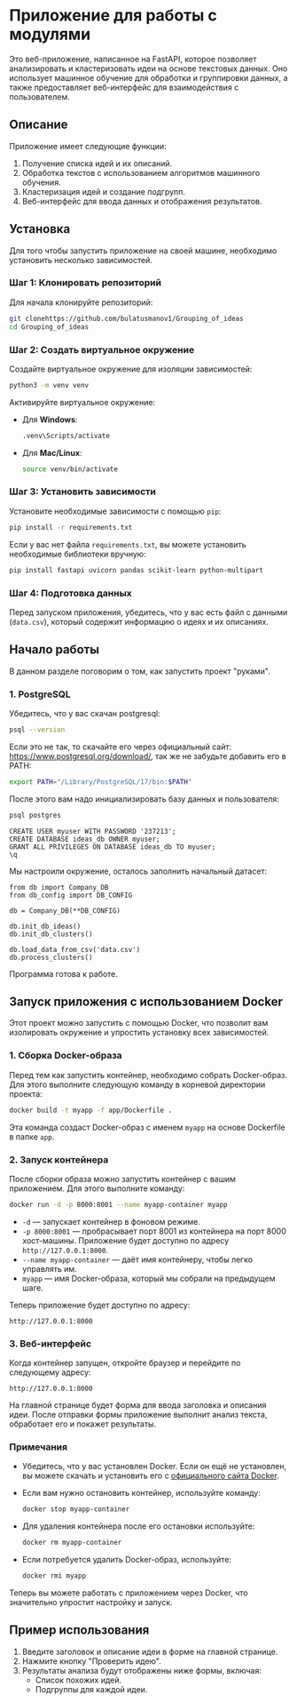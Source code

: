 
# Приложение для работы с модулями

Это веб-приложение, написанное на FastAPI, которое позволяет анализировать и кластеризовать идеи на основе текстовых данных. Оно использует машинное обучение для обработки и группировки данных, а также предоставляет веб-интерфейс для взаимодействия с пользователем.

## Описание

Приложение имеет следующие функции:
1. Получение списка идей и их описаний.
2. Обработка текстов с использованием алгоритмов машинного обучения.
3. Кластеризация идей и создание подгрупп.
4. Веб-интерфейс для ввода данных и отображения результатов.

## Установка

Для того чтобы запустить приложение на своей машине, необходимо установить несколько зависимостей.

### Шаг 1: Клонировать репозиторий

Для начала клонируйте репозиторий:

```bash
git clonehttps://github.com/bulatusmanov1/Grouping_of_ideas
cd Grouping_of_ideas
```

### Шаг 2: Создать виртуальное окружение

Создайте виртуальное окружение для изоляции зависимостей:

```bash
python3 -m venv venv
```

Активируйте виртуальное окружение:

- Для **Windows**:

    ```bash
    .venv\Scripts/activate
    ```

- Для **Mac/Linux**:

    ```bash
    source venv/bin/activate
    ```

### Шаг 3: Установить зависимости

Установите необходимые зависимости с помощью `pip`:

```bash
pip install -r requirements.txt
```

Если у вас нет файла `requirements.txt`, вы можете установить необходимые библиотеки вручную:

```bash
pip install fastapi uvicorn pandas scikit-learn python-multipart
```

### Шаг 4: Подготовка данных

Перед запуском приложения, убедитесь, что у вас есть файл с данными (`data.csv`), который содержит информацию о идеях и их описаниях.

## Начало работы

В данном разделе поговорим о том, как запустить проект "руками".

### 1. PostgreSQL

Убедитесь, что у вас скачан postgresql:

```bash
psql --version
```

Если это не так, то скачайте его через официальный сайт: https://www.postgresql.org/download/, так же не забудьте добавить его в PATH:

```bash
export PATH="/Library/PostgreSQL/17/bin:$PATH"
```

После этого вам надо инициализировать базу данных и пользователя:

```bash
psql postgres
```

```
CREATE USER myuser WITH PASSWORD '237213';
CREATE DATABASE ideas_db OWNER myuser;
GRANT ALL PRIVILEGES ON DATABASE ideas_db TO myuser;
\q
```

Мы настроили окружение, осталось заполнить начальный датасет:

```
from db import Company_DB
from db_config import DB_CONFIG

db = Company_DB(**DB_CONFIG)

db.init_db_ideas()
db.init_db_clusters()

db.load_data_from_csv('data.csv')
db.process_clusters()
```

Программа готова к работе.

## Запуск приложения с использованием Docker

Этот проект можно запустить с помощью Docker, что позволит вам изолировать окружение и упростить установку всех зависимостей.

### 1. Сборка Docker-образа

Перед тем как запустить контейнер, необходимо собрать Docker-образ. Для этого выполните следующую команду в корневой директории проекта:

```bash
docker build -t myapp -f app/Dockerfile .
```

Эта команда создаст Docker-образ с именем `myapp` на основе Dockerfile в папке `app`.

### 2. Запуск контейнера

После сборки образа можно запустить контейнер с вашим приложением. Для этого выполните команду:

```bash
docker run -d -p 8000:8001 --name myapp-container myapp
```

- `-d` — запускает контейнер в фоновом режиме.
- `-p 8000:8001` — пробрасывает порт 8001 из контейнера на порт 8000 хост-машины. Приложение будет доступно по адресу `http://127.0.0.1:8000`.
- `--name myapp-container` — даёт имя контейнеру, чтобы легко управлять им.
- `myapp` — имя Docker-образа, который мы собрали на предыдущем шаге.

Теперь приложение будет доступно по адресу:

```
http://127.0.0.1:8000
```

### 3. Веб-интерфейс

Когда контейнер запущен, откройте браузер и перейдите по следующему адресу:

```
http://127.0.0.1:8000
```

На главной странице будет форма для ввода заголовка и описания идеи. После отправки формы приложение выполнит анализ текста, обработает его и покажет результаты.

### Примечания

- Убедитесь, что у вас установлен Docker. Если он ещё не установлен, вы можете скачать и установить его с [официального сайта Docker](https://www.docker.com/get-started).
- Если вам нужно остановить контейнер, используйте команду:
  ```bash
  docker stop myapp-container
  ```

- Для удаления контейнера после его остановки используйте:
  ```bash
  docker rm myapp-container
  ```

- Если потребуется удалить Docker-образ, используйте:
  ```bash
  docker rmi myapp
  ```

Теперь вы можете работать с приложением через Docker, что значительно упростит настройку и запуск.

## Пример использования

1. Введите заголовок и описание идеи в форме на главной странице.
2. Нажмите кнопку "Проверить идею".
3. Результаты анализа будут отображены ниже формы, включая:
   - Список похожих идей.
   - Подгруппы для каждой идеи.
